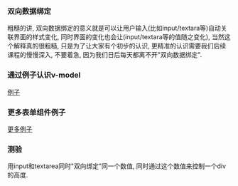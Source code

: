 ### 双向数据绑定

粗糙的讲, 双向数据绑定的意义就是可以让用户输入\(比如input/textara等\)自动关联界面的样式变化, 同时界面的变化也会让\(input/textara等的值随之变化\), 当然这个解释真的很粗糙, 只是为了让大家有个初步的认识, 更精准的认识需要我们后续课程的慢慢深入, 不要着急, 因为我们日后每天都离不开"双向数据绑定".

### 通过例子认识v-model

[例子](https://jsfiddle.net/_russell997/k9o7s3y2/1/)

### 更多表单组件例子

[更多例子](https://cn.vuejs.org/v2/guide/forms.html)

### 测验

用input和textarea同时"双向绑定"同一个数值, 同时通过这个数值来控制一个div的高度.

